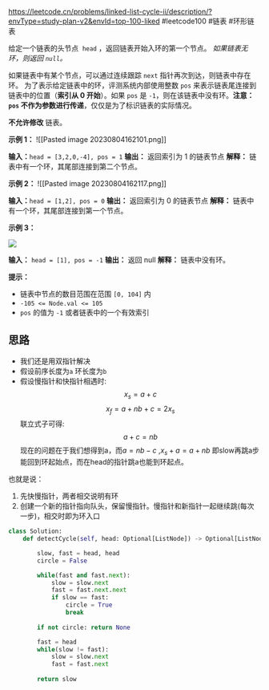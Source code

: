 https://leetcode.cn/problems/linked-list-cycle-ii/description/?envType=study-plan-v2&envId=top-100-liked
#leetcode100 #链表 #环形链表 

给定一个链表的头节点  `head` ，返回链表开始入环的第一个节点。 _如果链表无环，则返回 `null`。_

如果链表中有某个节点，可以通过连续跟踪 `next` 指针再次到达，则链表中存在环。 为了表示给定链表中的环，评测系统内部使用整数 `pos` 来表示链表尾连接到链表中的位置（**索引从 0 开始**）。如果 `pos` 是 `-1`，则在该链表中没有环。**注意：`pos` 不作为参数进行传递**，仅仅是为了标识链表的实际情况。

**不允许修改** 链表。

**示例 1：**
![[Pasted image 20230804162101.png]]


**输入：**`head = [3,2,0,-4], pos = 1`
**输出：** 返回索引为 1 的链表节点
**解释：** 链表中有一个环，其尾部连接到第二个节点。

**示例 2：**
![[Pasted image 20230804162117.png]]

**输入：**`head = [1,2], pos = 0`
**输出：** 返回索引为 0 的链表节点
**解释：** 链表中有一个环，其尾部连接到第一个节点。

**示例 3：**

![](https://assets.leetcode-cn.com/aliyun-lc-upload/uploads/2018/12/07/circularlinkedlist_test3.png)

**输入：** `head = [1], pos = -1`
**输出：** 返回 null
**解释：** 链表中没有环。

**提示：**

- 链表中节点的数目范围在范围 `[0, 104]` 内
- `-105 <= Node.val <= 105`
- `pos` 的值为 `-1` 或者链表中的一个有效索引


## 思路

- 我们还是用双指针解决
- 假设前序长度为`a` 环长度为`b`
- 假设慢指针和快指针相遇时:
$$x_s = a + c$$
$$x_f = a + nb +c = 2x_s$$
联立式子可得:
$$a+c = nb$$
现在的问题在于我们想得到a，而$a = nb-c$ ,$x_s + a = a+nb$ 即slow再跳a步能回到环起始点，而在head的指针跳a也能到环起点。

也就是说：
1. 先快慢指针，两者相交说明有环
2. 创建一个新的指针指向队头，保留慢指针。慢指针和新指针一起继续跳(每次一步)，相交时即为环入口

```python
class Solution:
    def detectCycle(self, head: Optional[ListNode]) -> Optional[ListNode]:

        slow, fast = head, head
        circle = False

        while(fast and fast.next):
            slow = slow.next
            fast = fast.next.next
            if slow == fast:
                circle = True
                break
        
        if not circle: return None

        fast = head
        while(slow != fast):
            slow = slow.next
            fast = fast.next
        
        return slow
```



